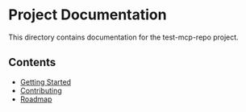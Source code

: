 # Project Documentation

This directory contains documentation for the test-mcp-repo project.

## Contents
- [Getting Started](getting-started.md)
- [Contributing](contributing.md)
- [Roadmap](roadmap.md)
